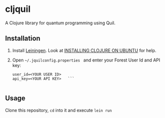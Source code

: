 # cljquil

A Clojure library for quantum programming using Quil. 

## Installation

1. Install [Leiningen](https://leiningen.org/). Look at [INSTALLING CLOJURE ON UBUNTU](https://lispcast.com/clojure-ubuntu/) for help.

2. Open `~/.jquilconfig.properties ` and enter your Forest User Id and API key:

   ```
   user_id=<YOUR USER ID>
   api_key=<YOUR API KEY>   ```


## Usage
Clone this repository, `cd` into it and execute `lein run`
